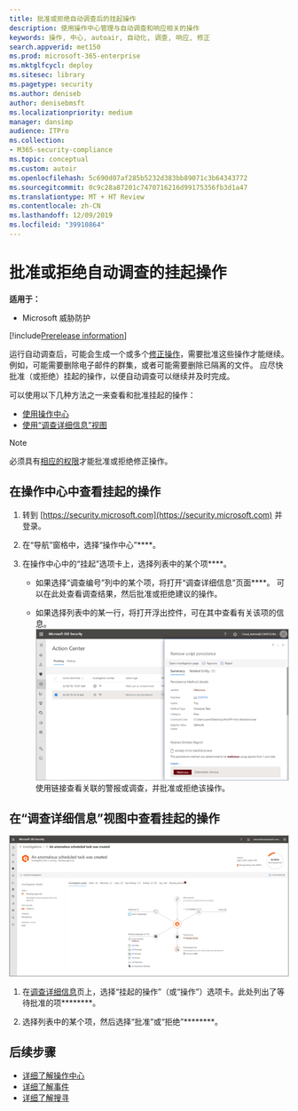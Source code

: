 ```yaml
---
title: 批准或拒绝自动调查后的挂起操作
description: 使用操作中心管理与自动调查和响应相关的操作
keywords: 操作, 中心, autoair, 自动化, 调查, 响应, 修正
search.appverid: met150
ms.prod: microsoft-365-enterprise
ms.mktglfcycl: deploy
ms.sitesec: library
ms.pagetype: security
ms.author: deniseb
author: denisebmsft
ms.localizationpriority: medium
manager: dansimp
audience: ITPro
ms.collection:
- M365-security-compliance
ms.topic: conceptual
ms.custom: autoir
ms.openlocfilehash: 5c690d07af285b5232d383bb89071c3b64343772
ms.sourcegitcommit: 0c9c28a87201c7470716216d99175356fb3d1a47
ms.translationtype: MT + HT Review
ms.contentlocale: zh-CN
ms.lasthandoff: 12/09/2019
ms.locfileid: "39910864"
---
```

# <a name="approve-or-reject-pending-actions-from-automated-investigations"></a>批准或拒绝自动调查的挂起操作

**适用于：**
- Microsoft 威胁防护

[!include[Prerelease information](prerelease.md)]

运行自动调查后，可能会生成一个或多个[修正操作](mtp-action-center.md#remediation-actions)，需要批准这些操作才能继续。 例如，可能需要删除电子邮件的群集，或者可能需要删除已隔离的文件。 应尽快批准（或拒绝）挂起的操作，以便自动调查可以继续并及时完成。 

可以使用以下几种方法之一来查看和批准挂起的操作：
- [使用操作中心](#review-a-pending-action-in-the-action-center)
- [使用“调查详细信息”视图](#review-a-pending-action-in-the-investigation-details-view)

> [!NOTE]
> 必须具有[相应的权限](mtp-action-center.md#required-permissions-for-action-center-tasks)才能批准或拒绝修正操作。

## <a name="review-a-pending-action-in-the-action-center"></a>在操作中心中查看挂起的操作

1. 转到 [https://security.microsoft.com](https://security.microsoft.com) 并登录。 

2. 在“导航”窗格中，选择“操作中心”****。 

3. 在操作中心中的“挂起”选项卡上，选择列表中的某个项****。 

    - 如果选择“调查编号”列中的某个项，将打开“调查详细信息”页面****。 可以在此处查看调查结果，然后批准或拒绝建议的操作。
 
    - 如果选择列表中的某一行，将打开浮出控件，可在其中查看有关该项的信息。 <br/>![批准或拒绝操作](../images/air-actioncenter-itemselected.png)<br/>使用链接查看关联的警报或调查，并批准或拒绝该操作。

## <a name="review-a-pending-action-in-the-investigation-details-view"></a>在“调查详细信息”视图中查看挂起的操作

![调查详细信息](../images/mtp-air-investdetails.png)

1. 在[调查详细信息](mtp-autoir-results.md)页上，选择“挂起的操作”（或“操作”）选项卡。此处列出了等待批准的项********。

2. 选择列表中的某个项，然后选择“批准”或“拒绝”********。

## <a name="next-steps"></a>后续步骤

- [详细了解操作中心](mtp-action-center.md)
- [详细了解事件](incidents-overview.md)
- [详细了解搜寻](advanced-hunting-overview.md)
